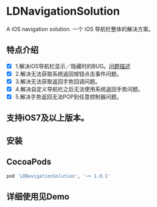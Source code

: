 # LDNavigationSolution
A iOS navigation solution.
一个 iOS 导航栏整体的解决方案。

## 特点介绍
- [x] 1.解决iOS导航栏显示／隐藏时的BUG。[问题描述](http://ask.csdn.net/questions/248158)
- [x] 2.解决无法获取系统返回按钮点击事件问题。
- [x] 3.解决无法获取返回手势回调问题。
- [x] 4.解决自定义导航栏之后无法使用系统返回手势问题。
- [x] 5.解决手势返回无法POP到任意控制器问题。

## 支持iOS7及以上版本。

## 安装
## CocoaPods
```ruby
pod 'LDNavigationSolution', '~> 1.0.1'
```

## 详细使用见Demo
